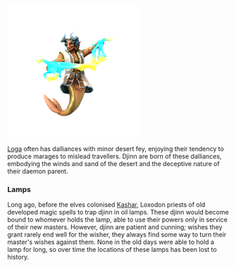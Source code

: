 ![](../../_assets/species/djinn.png)

[Loga](../../Cosmology/Daemons/Malefices/Loga.md) often has dalliances with minor desert fey, enjoying their tendency to produce marages to mislead travellers. Djinn are born of these dalliances, embodying the winds and sand of the desert and the deceptive nature of their daemon parent.

### Lamps
Long ago, before the elves colonised [Kashar](../../Locations/Kashar/index.md), Loxodon priests of old developed magic spells to trap djinn in oil lamps. These djinn would become bound to whomever holds the lamp, able to use their powers only in service of their new masters. However, djinn are patient and cunning; wishes they grant rarely end well for the wisher, they always find some way to turn their master's wishes against them. None in the old days were able to hold a lamp for long, so over time the locations of these lamps has been lost to history.